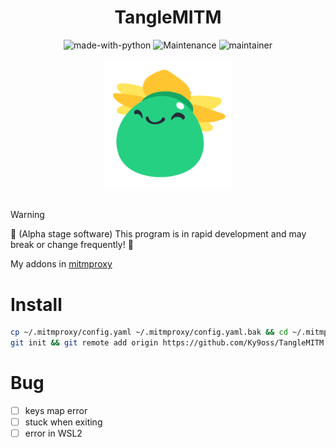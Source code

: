 <div align="center">
    <h1>TangleMITM</h1>
    <img src="https://img.shields.io/badge/Made%20with-Python-1f425f.svg" alt="made-with-python">
    <img src="https://img.shields.io/badge/Maintained%3F-yes-green.svg" alt="Maintenance">
    <img src="https://img.shields.io/badge/maintainer-Ky9oss-red" alt="maintainer">
    <br>
    <br>
    <img src="img/TangleSlime.png" alt="" width="203.5" height="203.5">
    <br>
    <br>
</div>

> [!WARNING]
> 🚧 (Alpha stage software) This program is in rapid development and may break or change frequently! 🚧

My addons in [mitmproxy](https://github.com/mitmproxy/mitmproxy)

# Install
```bash
cp ~/.mitmproxy/config.yaml ~/.mitmproxy/config.yaml.bak && cd ~/.mitmproxy/
git init && git remote add origin https://github.com/Ky9oss/TangleMITM.git && git fetch origin main && git checkout origin/main -- .
```


# Bug

- [ ] keys map error
- [ ] stuck when exiting
- [ ] error in WSL2
